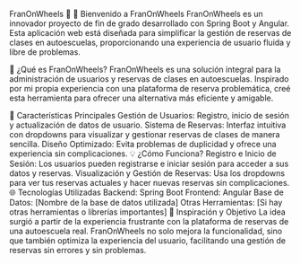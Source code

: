 FranOnWheels 🚀
🌟 Bienvenido a FranOnWheels
FranOnWheels es un innovador proyecto de fin de grado desarrollado con Spring Boot y Angular. Esta aplicación web está diseñada para simplificar la gestión de reservas de clases en autoescuelas, proporcionando una experiencia de usuario fluida y libre de problemas.

🎯 ¿Qué es FranOnWheels?
FranOnWheels es una solución integral para la administración de usuarios y reservas de clases en autoescuelas. Inspirado por mi propia experiencia con una plataforma de reserva problemática, creé esta herramienta para ofrecer una alternativa más eficiente y amigable.

🚀 Características Principales
Gestión de Usuarios: Registro, inicio de sesión y actualización de datos de usuario.
Sistema de Reservas: Interfaz intuitiva con dropdowns para visualizar y gestionar reservas de clases de manera sencilla.
Diseño Optimizado: Evita problemas de duplicidad y ofrece una experiencia sin complicaciones.
💡 ¿Cómo Funciona?
Registro e Inicio de Sesión: Los usuarios pueden registrarse e iniciar sesión para acceder a sus datos y reservas.
Visualización y Gestión de Reservas: Usa los dropdowns para ver tus reservas actuales y hacer nuevas reservas sin complicaciones.
🌐 Tecnologías Utilizadas
Backend: Spring Boot
Frontend: Angular
Base de Datos: [Nombre de la base de datos utilizada]
Otras Herramientas: [Si hay otras herramientas o librerías importantes]
🎨 Inspiración y Objetivo
La idea surgió a partir de la experiencia frustrante con la plataforma de reservas de una autoescuela real. FranOnWheels no solo mejora la funcionalidad, sino que también optimiza la experiencia del usuario, facilitando una gestión de reservas sin errores y sin problemas.
